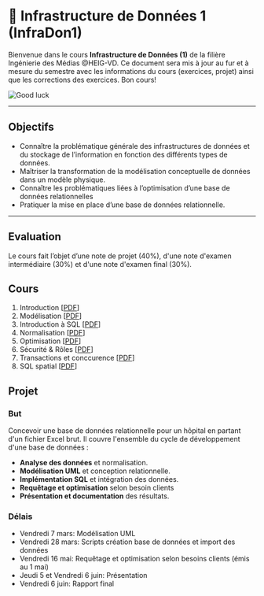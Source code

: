 # 📘 Infrastructure de Données 1 (InfraDon1)

Bienvenue dans le cours **Infrastructure de Données (1)** de la filière Ingénierie des Médias @HEIG-VD.
Ce document sera mis à jour au fur et à mesure du semestre avec les informations du cours (exercices, projet) ainsi que les corrections des exercices. Bon cours!

![Good luck](https://media.giphy.com/media/j1Xyt3DHfJcmk/giphy.gif)

---

## Objectifs

-   Connaître la problématique générale des infrastructures de données et du stockage de l’information en fonction des différents types de données.
-   Maîtriser la transformation de la modélisation conceptuelle de données dans un modèle physique.
-   Connaître les problématiques liées à l’optimisation d’une base de données relationnelles
-   Pratiquer la mise en place d’une base de données relationnelle.

---

## Evaluation

Le cours fait l’objet d’une note de projet (40%), d'une note d'examen intermédiaire (30%) et d'une note d'examen final (30%).

## Cours

1. Introduction [[PDF](https://github.com/MediaComem/comem-infradon-1/blob/main/cours/01-introduction.pdf)]
2. Modélisation [[PDF](https://github.com/MediaComem/comem-infradon-1/blob/main/cours/02-modelisation.pdf)]
3. Introduction à SQL [[PDF](https://github.com/MediaComem/comem-infradon-1/blob/main/cours/03-introduction-sql.pdf)]
4. Normalisation [[PDF](https://github.com/MediaComem/comem-infradon-1/blob/main/cours/04-normalisation.pdf)]
5. Optimisation [[PDF](https://github.com/MediaComem/comem-infradon-1/blob/main/cours/05-optimisation.pdf)]
6. Sécurité & Rôles [[PDF](https://github.com/MediaComem/comem-infradon-1/blob/main/cours/06-securite.pdf)]
7. Transactions et conccurence [[PDF](https://github.com/MediaComem/comem-infradon-1/blob/main/cours/07-transactions.pdf)]
8. SQL spatial [[PDF](https://github.com/MediaComem/comem-infradon-1/blob/main/cours/08-sql-spatial.pdf)]

## Projet

### But

Concevoir une base de données relationnelle pour un hôpital en partant d'un fichier Excel brut. Il couvre l'ensemble du cycle de développement d'une base de données :

-   **Analyse des données** et normalisation.
-   **Modélisation UML** et conception relationnelle.
-   **Implémentation SQL** et intégration des données.
-   **Requêtage et optimisation** selon besoin clients
-   **Présentation et documentation** des résultats.

### Délais

-   Vendredi 7 mars: Modélisation UML
-   Vendredi 28 mars: Scripts création base de données et import des données
-   Vendredi 16 mai: Requêtage et optimisation selon besoins clients (émis au 1 mai)
-   Jeudi 5 et Vendredi 6 juin: Présentation
-   Vendredi 6 juin: Rapport final
